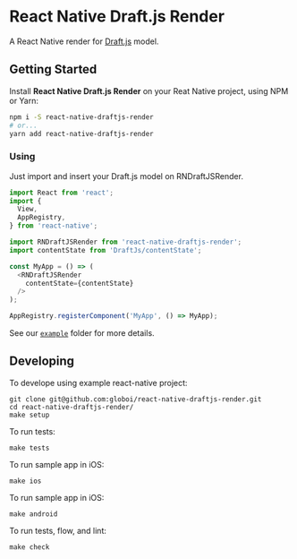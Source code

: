 # React Native Draft.js Render
A React Native render for [Draft.js](http://draftjs.org/) model.

## Getting Started
Install **React Native Draft.js Render** on your Reat Native project, using NPM or Yarn:

```sh
npm i -S react-native-draftjs-render
# or...
yarn add react-native-draftjs-render
```

### Using
Just import and insert your Draft.js model on RNDraftJSRender.

```js
import React from 'react';
import {
  View,
  AppRegistry,
} from 'react-native';

import RNDraftJSRender from 'react-native-draftjs-render';
import contentState from 'DraftJs/contentState';

const MyApp = () => (
  <RNDraftJSRender
    contentState={contentState}
  />
);

AppRegistry.registerComponent('MyApp', () => MyApp);
```

See our [`example`](https://github.com/globoi/react-native-draftjs-render/tree/master/example) folder for more details.

## Developing

To develope using example react-native project:

```
git clone git@github.com:globoi/react-native-draftjs-render.git
cd react-native-draftjs-render/
make setup
```
To run tests:

```
make tests
```

To run sample app in iOS:

```
make ios
```

To run sample app in iOS:

```
make android
```

To run tests, flow, and lint:

```
make check
```
